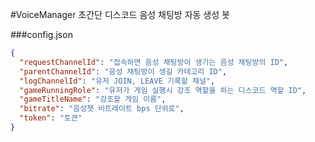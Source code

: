 #VoiceManager
초간단 디스코드 음성 채팅방 자동 생성 봇

###config.json
```json
{
  "requestChannelId": "접속하면 음성 채팅방이 생기는 음성 채팅방의 ID",
  "parentChannelId": "음성 채팅방이 생길 카테고리 ID",
  "logChannelId": "유저 JOIN, LEAVE 기록할 채널",
  "gameRunningRole": "유저가 게임 실행시 강조 역할을 하는 디스코드 역할 ID",
  "gameTitleName": "강조할 게임 이름",
  "bitrate": "음성챗 비트레이트 bps 단위로",
  "token": "토큰"
}
```